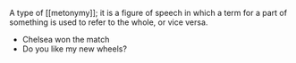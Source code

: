 A type of [[metonymy]]; it is a figure of speech in which a term for a part of something is used to refer to the whole, or vice versa. 
- Chelsea won the match
- Do you like my new wheels?
